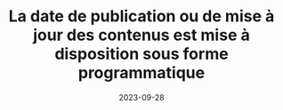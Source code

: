 ---
N: '224'
Rubrique: Structure et code
title: La date de publication ou de mise à jour des contenus est mise à disposition
  sous forme programmatique
detail: La date de publication ou de mise à jour des contenus est mise à  disposition sous forme programmatique
categories: [" Structure et code"]
agrege: O4224-E069
opquast: '4 224'
indiceebook: '69'
description: "Règle n° 069"
weight:  069
actif: '1'
layout: rules
date: 2023-09-28
tags: ["", ""]
objectif: ["", ""]
Meo: ""
Controle: ""
Auteur: ""
---